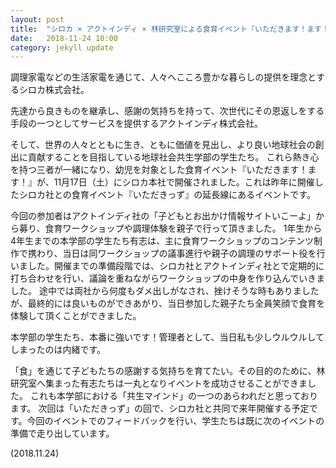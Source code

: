 ```yaml
---
layout: post
title:  "シロカ × アクトインディ × 林研究室による食育イベント『いただきます！ます！』を開催しました"
date:   2018-11-24 10:00 
category: jekyll update
---
```

<!-- img src="http://www.gsc.aoyama.ac.jp/assets/images/news/atsuyuki_okabe.jpg" width="600" -->


調理家電などの生活家電を通じて、人々へこころ豊かな暮らしの提供を理念とするシロカ株式会社。

先達から良きものを継承し、感謝の気持ちを持って、次世代にその恩返しをする手段の一つとしてサービスを提供するアクトインディ株式会社。

そして、世界の人々とともに生き、ともに価値を見出し、より良い地球社会の創出に貢献することを目指している地球社会共生学部の学生たち。
これら熱き心を持つ三者が一緒になり、幼児を対象とした食育イベント『いただきます！ます！』が、11月17日（土）にシロカ本社で開催されました。これは昨年に開催したシロカ社との食育イベント『いただきっず』の延長線にあるイベントです。

今回の参加者はアクトインディ社の「子どもとお出かけ情報サイトいこーよ」から募り、食育ワークショップや調理体験を親子で行って頂きました。
1年生から4年生までの本学部の学生たち有志は、主に食育ワークショップのコンテンツ制作で携わり、当日は同ワークショップの議事進行や親子の調理のサポート役を行いました。開催までの準備段階では、シロカ社とアクトインディ社とで定期的に打ち合わせを行い、議論を重ねながらワークショップの中身を作り込んでいきました。
途中では両社から何度もダメ出しがなされ、挫けそうな時もありましたが、最終的には良いものができあがり、当日参加した親子たち全員笑顔で食育を体験して頂くことができました。

本学部の学生たち、本番に強いです！管理者として、当日私も少しウルウルしてしまったのは内緒です。

「食」を通じて子どもたちの感謝する気持ちを育てたい。その目的のために、林研究室へ集まった有志たちは一丸となりイベントを成功させることができました。
これも本学部における「共生マインド」の一つのあらわれだと思っております。
次回は「いただきっず」の回で、シロカ社と共同で来年開催する予定です。今回のイベントでのフィードバックを行い、学生たちは既に次のイベントの準備で走り出しています。

(2018.11.24)

[jekyll-docs]: https://jekyllrb.com/docs/home
[jekyll-gh]:   https://github.com/jekyll/jekyll
[jekyll-talk]: https://talk.jekyllrb.com/





